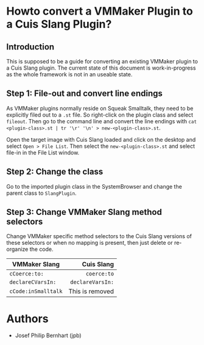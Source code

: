 # Howto convert a VMMaker Plugin to a Cuis Slang Plugin?

## Introduction

This is supposed to be a guide for converting an existing VMMaker
plugin to a Cuis Slang plugin. The current state of this document
is work-in-progress as the whole framework is not in an useable state.

## Step 1: File-out and convert line endings

As VMMaker plugins normally reside on Squeak Smalltalk, they need
to be explicitly filed out to a `.st` file. So right-click on the plugin
class and select `fileout`. Then go to the command line and convert the
line endings with `cat <plugin-class>.st | tr '\r' '\n' > new-<plugin-class>.st`.

Open the target image with Cuis Slang loaded and click on the desktop and select
`Open > File List`. Then select the `new-<plugin-class>.st` and select file-in
in the File List window.

## Step 2: Change the class

Go to the imported plugin class in the SystemBrowser and change the parent class
to `SlangPlugin`.

## Step 3: Change VMMaker Slang method selectors

Change VMMaker specific method selectors to the Cuis Slang versions of these selectors
or when no mapping is present, then just delete or re-organize the code.

|VMMaker Slang         | Cuis Slang       |
| -------------------- | ---------------: |
|`cCoerce:to:`         | `coerce:to`      |
|`declareCVarsIn:`     | `declareVarsIn:` |
| `cCode:inSmalltalk`  |  This is removed |


# Authors
  - Josef Philip Bernhart (jpb)
